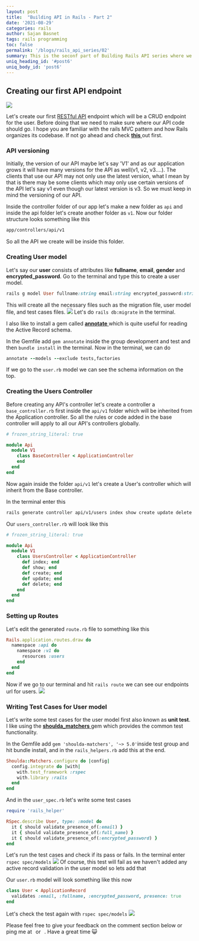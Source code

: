 ```yaml
---
layout: post
title:  "Building API in Rails - Part 2"
date: '2021-08-29'
categories: rails
author: Sajan Basnet
tags: rails programming
toc: false
permalink: '/blogs/rails_api_series/02'
summary: This is the seconf part of Building Rails API series where we will build our first api endpoints while following some TDD.
uniq_heading_id: '#post6'
uniq_body_id: 'post6'
---
```


## Creating our first API endpoint 

<img class= "img-fluid img-thumbnail img-space" src="{{site.baseurl}}/assets/img/programmer.jpg"> 

Let's create our first <a href="https://www.altexsoft.com/blog/rest-api-design/" target="_blank">RESTful API</a> endpoint which will be a CRUD endpoint for the user. Before doing that we need to make sure where our API code should go. I hope you are familiar with the rails MVC pattern and how Rails organizes its codebase. If not go ahead and check <a href="https://hackernoon.com/understanding-your-rails-application-structure-r8w32xj" target="_blank">**this** </a> out first. 

### API versioning

Initially, the version of our API maybe let's say 'V1' and as our application grows it will have many versions for the API as well(v1, v2, v3....). The clients that use our API may not only use the latest version, what I mean by that is there may be some clients which may only use certain versions of the API let's say v1 even though our latest version is v3. So we must keep in mind the versioning of our API.

Inside the controller folder of our app let's make a new folder as `api` and inside the api folder let's create another folder as `v1`. Now our folder structure looks something like this 

```bash
app/controllers/api/v1
```

So all the API we create will be inside this folder.

### Creating User model

Let's say our **user** consists of attributes like **fullname**, **email**, **gender** and **encrypted_password**. Go to the terminal and type this to create a user model.

```ruby
rails g model User fullname:string email:string encrypted_password:string gender:integer
```

This will create all the necessary files such as the migration file, user model file, and test cases files.
<img class= "img-fluid img-thumbnail img-space" src="{{site.baseurl}}/assets/img/migration.png"> 
Let's do `rails db:migrate` in the terminal. 

I also like to install a gem called <a href="https://github.com/ctran/annotate_models" target="_blank">**annotate** </a> which is quite useful for reading the Active Record schema.

In the Gemfile add `gem annotate` inside the group development and test and then `bundle install` in the terminal. Now in the terminal, we can do 

```ruby
annotate --models --exclude tests,factories
```

If we go to the `user.rb` model we can see the schema information on the top.

### Creating the Users Controller

Before creating any API's controller let's create a controller a `base_controller.rb` first inside the `api/v1` folder which will be inherited from the Application controller. So all the rules or code added in the base controller will apply to all our API's controllers globally.

```ruby
# frozen_string_literal: true

module Api
  module V1
    class BaseController < ApplicationController
    end
  end
end
```

Now again inside the folder `api/v1` let's create a User's controller which will inherit from the Base controller.

In the terminal enter this 

```bash
rails generate controller api/v1/users index show create update delete
```

Our `users_controller.rb` will look like this

```ruby
# frozen_string_literal: true

module Api
  module V1
    class UsersController < ApplicationController
      def index; end
      def show; end
      def create; end
      def update; end
      def delete; end
    end
  end
end
```
### Setting up Routes

Let's edit the generated `route.rb` file to something like this

```ruby
Rails.application.routes.draw do
  namespace :api do
    namespace :v1 do
      resources :users
    end
  end
end

```

Now if we go to our terminal and hit `rails route` we can see our endpoints url for users. 
<img class= "img-fluid img-thumbnail img-space" src="{{site.baseurl}}/assets/img/routes.png">

### Writing Test Cases for User model

Let's write some test cases for the user model first also known as **unit test**. I like using the <a href="https://github.com/thoughtbot/shoulda-matchers" target="_blank">**shoulda_matchers** </a> gem which provides the common test functionality.

In the Gemfile add `gem 'shoulda-matchers', '~> 5.0'`inside test group and hit bundle install, and in the `rails_helpers.rb` add this at the end.

```ruby
Shoulda::Matchers.configure do |config|
  config.integrate do |with|
    with.test_framework :rspec
    with.library :rails
  end
end
```

And in the `user_spec.rb` let's write some test cases

```ruby
require 'rails_helper'

RSpec.describe User, type: :model do
  it { should validate_presence_of(:email) }
  it { should validate_presence_of(:full_name) }
  it { should validate_presence_of(:encrypted_password) }
end
```

Let's run the test cases and check if its pass or fails. In the terminal enter `rspec spec/models`
<img class= "img-fluid img-thumbnail img-space" src="{{site.baseurl}}/assets/img/fail.png">
Of course, this test will fail as we haven't added any active record validation in the user model so lets add that

Our `user.rb` model will look something like this now

```ruby
class User < ApplicationRecord
  validates :email, :fullname, :encrypted_password, presence: true
end
```

Let's check the test again with `rspec spec/models`
<img class= "img-fluid img-thumbnail img-space" src="{{site.baseurl}}/assets/img/pass.png">

Please feel free to give your feedback on the comment section below or ping me at <a aria-label="Send email" href="mailto:sajanbasnet75@gmail.com"><i class="icon fa fa-envelope" style="font-size:32px; margin: 0px 3px;"></i></a> or  <a aria-label="My LinkedIn" target="_blank" href="https://www.linkedin.com/in/sajan-basnet-b4b1b0148/"><i class="icon fa fa-linkedin-square" style="font-size:32px; margin: 0px 3px;" aria-hidden="true"></i></a>. Have a great time :smiley_cat: